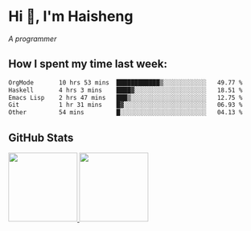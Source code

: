 
# Hi 👋, I'm Haisheng

*A programmer*



## How I spent my time last week:
<!--START_SECTION:waka-->

```txt
OrgMode       10 hrs 53 mins  ████████████▒░░░░░░░░░░░░   49.77 %
Haskell       4 hrs 3 mins    ████▓░░░░░░░░░░░░░░░░░░░░   18.51 %
Emacs Lisp    2 hrs 47 mins   ███▒░░░░░░░░░░░░░░░░░░░░░   12.75 %
Git           1 hr 31 mins    █▓░░░░░░░░░░░░░░░░░░░░░░░   06.93 %
Other         54 mins         █░░░░░░░░░░░░░░░░░░░░░░░░   04.13 %
```

<!--END_SECTION:waka-->

## GitHub Stats

<a href="https://github.com/hw202207">
  <img height="137px" src="https://github-readme-stats.vercel.app/api?username=hw202207&hide_title=false&hide_border=true&show_icons=true&include_all_commits=true&count_private=true&line_height=21&theme=" />
  <img height="137px" src="https://github-readme-stats.vercel.app/api/top-langs/?username=hw202207&hide_title=true&hide_border=true&layout=compact&langs_count=6&theme=" />
</a>
